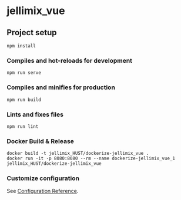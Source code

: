 # jellimix_vue

## Project setup
```
npm install
```

### Compiles and hot-reloads for development
```
npm run serve
```

### Compiles and minifies for production
```
npm run build
```

### Lints and fixes files
```
npm run lint
```

### Docker Build & Release
```
docker build -t jellimix_HUST/dockerize-jellimix_vue .
docker run -it -p 8080:8080 --rm --name dockerize-jellimix_vue_1 jellimix_HUST/dockerize-jellimix_vue
```

### Customize configuration
See [Configuration Reference](https://cli.vuejs.org/config/).
